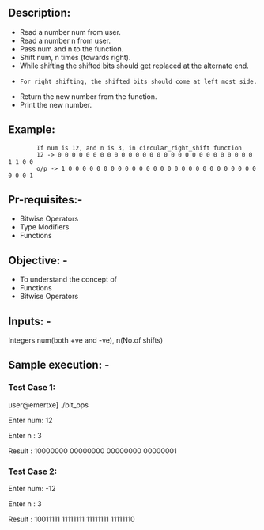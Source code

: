 ## Description:

* Read a number num from user.
* Read a number n from user.
* Pass num and n to the function.
* Shift num, n times (towards right).
* While shifting the shifted bits should get replaced at the alternate end.
*     For right shifting, the shifted bits should come at left most side.
* Return the new number from the function.
* Print the new number.
## Example:

            If num is 12, and n is 3, in circular_right_shift function
            12 -> 0 0 0 0 0 0 0 0 0 0 0 0 0 0 0 0 0 0 0 0 0 0 0 0 0 0 0 0 1 1 0 0
            o/p -> 1 0 0 0 0 0 0 0 0 0 0 0 0 0 0 0 0 0 0 0 0 0 0 0 0 0 0 0 0 0 0 1

## Pr-requisites:-

* Bitwise Operators
* Type Modifiers
* Functions
## Objective: -

* To understand the concept of
*    Functions
*    Bitwise Operators
## Inputs: -

 Integers num(both +ve and -ve), n(No.of shifts)
## Sample execution: -
### Test Case 1:
user@emertxe] ./bit_ops

Enter num: 12

Enter n : 3

Result : 10000000 00000000 00000000 00000001

### Test Case 2: 
Enter num: -12

Enter n : 3

Result : 10011111 11111111 11111111 11111110


